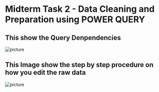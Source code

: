 
# Midterm Task 2 - Data Cleaning and Preparation using POWER QUERY 

## This show the Query Denpendencies
![picture](https://github.com/Zomue/Zomue/blob/main/Midterm%20Lab%20Task/Images/Query%20Dependencies%20orig.png)

## This Image show the step by step procedure on how you edit the raw data 
![picture](https://github.com/Zomue/Zomue/blob/main/Midterm%20Lab%20Task/Images/Note%20pad.png)


